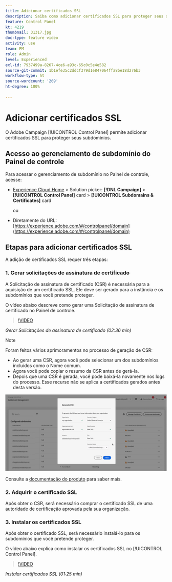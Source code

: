 ```yaml
---
title: Adicionar certificados SSL
description: Saiba como adicionar certificados SSL para proteger seus subdomínios.
feature: Control Panel
kt: 4219
thumbnail: 31317.jpg
doc-type: feature video
activity: use
team: PM
role: Admin
level: Experienced
exl-id: 7937499a-8267-4ce6-a93c-65c0c5e4e582
source-git-commit: 1b1efe35c2ddcf379d1e847064ffa8be18d276b3
workflow-type: ht
source-wordcount: '269'
ht-degree: 100%

---
```


# Adicionar certificados SSL

O Adobe Campaign [!UICONTROL Control Panel] permite adicionar certificados SSL para proteger seus subdomínios.

## Acesso ao gerenciamento de subdomínio do Painel de controle

Para acessar o gerenciamento de subdomínio no Painel de controle, acesse:

* [Experience Cloud Home](https://experience.adobe.com/#/home) > Solution picker: **[!DNL Campaign]** > **[!UICONTROL Control Panel]** card > **[!UICONTROL Subdomains & Certificates]** card

   ou
* Diretamente do URL: [https://experience.adobe.com/#/controlpanel/domain](https://experience.adobe.com/#/controlpanel/domain)

## Etapas para adicionar certificados SSL

A adição de certificados SSL requer três etapas:

### 1. Gerar solicitações de assinatura de certificado

A Solicitação de assinatura de certificado (CSR) é necessária para a aquisição de um certificado SSL. Ele deve ser gerado para a instância e os subdomínios que você pretende proteger.

O vídeo abaixo descreve como gerar uma Solicitação de assinatura de certificado no Painel de controle.

>[!VIDEO](https://video.tv.adobe.com/v/31317?quality=12&learn=0n)

*Gerar Solicitações de assinatura de certificado (02:36 min)*

>[!NOTE]
>
>Foram feitos vários aprimoramentos no processo de geração de CSR:
>
>* Ao gerar uma CSR, agora você pode selecionar um dos subdomínios incluídos como o Nome comum.
>* Agora você pode copiar o resumo da CSR antes de gerá-la.
>* Depois que uma CSR é gerada, você pode baixá-la novamente nos logs do processo. Esse recurso não se aplica a certificados gerados antes desta versão.
>
>![Baixar CSR](/help/assets/download-csr.gif)
>
>Consulte a [documentação do produto](https://experienceleague.adobe.com/docs/control-panel/using/subdomains-and-certificates/renew-ssl/renewing-subdomain-certificate.html?lang=pt-BR) para saber mais.

### 2. Adquirir o certificado SSL

Após obter o CSR, será necessário comprar o certificado SSL de uma autoridade de certificação aprovada pela sua organização.

### 3. Instalar os certificados SSL

Após obter o certificado SSL, será necessário instalá-lo para os subdomínios que você pretende proteger.

O vídeo abaixo explica como instalar os certificados SSL no [!UICONTROL Control Panel].

>[!VIDEO](https://video.tv.adobe.com/v/31166?quality=12&learn=0n)

*Instalar certificados SSL (01:25 min)*


